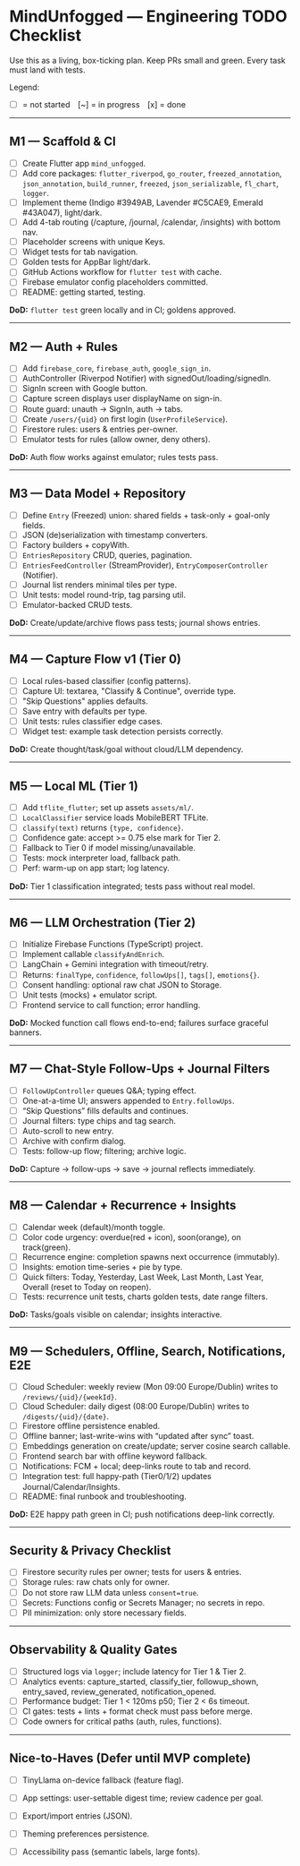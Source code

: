 # MindUnfogged — Engineering TODO Checklist

Use this as a living, box-ticking plan. Keep PRs small and green. Every task must land with tests.

Legend:  
- [ ] = not started [~] = in progress [x] = done

---

## M1 — Scaffold & CI
- [ ] Create Flutter app `mind_unfogged`.
- [ ] Add core packages: `flutter_riverpod`, `go_router`, `freezed_annotation`, `json_annotation`, `build_runner`, `freezed`, `json_serializable`, `fl_chart`, `logger`.
- [ ] Implement theme (Indigo #3949AB, Lavender #C5CAE9, Emerald #43A047), light/dark.
- [ ] Add 4-tab routing (/capture, /journal, /calendar, /insights) with bottom nav.
- [ ] Placeholder screens with unique Keys.
- [ ] Widget tests for tab navigation.
- [ ] Golden tests for AppBar light/dark.
- [ ] GitHub Actions workflow for `flutter test` with cache.
- [ ] Firebase emulator config placeholders committed.
- [ ] README: getting started, testing.

**DoD:** `flutter test` green locally and in CI; goldens approved.

---

## M2 — Auth + Rules
- [ ] Add `firebase_core`, `firebase_auth`, `google_sign_in`.
- [ ] AuthController (Riverpod Notifier) with signedOut/loading/signedIn.
- [ ] SignIn screen with Google button.
- [ ] Capture screen displays user displayName on sign-in.
- [ ] Route guard: unauth → SignIn, auth → tabs.
- [ ] Create `/users/{uid}` on first login (`UserProfileService`).
- [ ] Firestore rules: users & entries per-owner.
- [ ] Emulator tests for rules (allow owner, deny others).

**DoD:** Auth flow works against emulator; rules tests pass.

---

## M3 — Data Model + Repository
- [ ] Define `Entry` (Freezed) union: shared fields + task-only + goal-only fields.
- [ ] JSON (de)serialization with timestamp converters.
- [ ] Factory builders + copyWith.
- [ ] `EntriesRepository` CRUD, queries, pagination.
- [ ] `EntriesFeedController` (StreamProvider), `EntryComposerController` (Notifier).
- [ ] Journal list renders minimal tiles per type.
- [ ] Unit tests: model round-trip, tag parsing util.
- [ ] Emulator-backed CRUD tests.

**DoD:** Create/update/archive flows pass tests; journal shows entries.

---

## M4 — Capture Flow v1 (Tier 0)
- [ ] Local rules-based classifier (config patterns).
- [ ] Capture UI: textarea, "Classify & Continue", override type.
- [ ] "Skip Questions" applies defaults.
- [ ] Save entry with defaults per type.
- [ ] Unit tests: rules classifier edge cases.
- [ ] Widget test: example task detection persists correctly.

**DoD:** Create thought/task/goal without cloud/LLM dependency.

---

## M5 — Local ML (Tier 1)
- [ ] Add `tflite_flutter`; set up assets `assets/ml/`.
- [ ] `LocalClassifier` service loads MobileBERT TFLite.
- [ ] `classify(text)` returns `{type, confidence}`.
- [ ] Confidence gate: accept >= 0.75 else mark for Tier 2.
- [ ] Fallback to Tier 0 if model missing/unavailable.
- [ ] Tests: mock interpreter load, fallback path.
- [ ] Perf: warm-up on app start; log latency.

**DoD:** Tier 1 classification integrated; tests pass without real model.

---

## M6 — LLM Orchestration (Tier 2)
- [ ] Initialize Firebase Functions (TypeScript) project.
- [ ] Implement callable `classifyAndEnrich`.
- [ ] LangChain + Gemini integration with timeout/retry.
- [ ] Returns: `finalType`, `confidence`, `followUps[]`, `tags[]`, `emotions{}`.
- [ ] Consent handling: optional raw chat JSON to Storage.
- [ ] Unit tests (mocks) + emulator script.
- [ ] Frontend service to call function; error handling.

**DoD:** Mocked function call flows end-to-end; failures surface graceful banners.

---

## M7 — Chat-Style Follow-Ups + Journal Filters
- [ ] `FollowUpController` queues Q&A; typing effect.
- [ ] One-at-a-time UI; answers appended to `Entry.followUps`.
- [ ] “Skip Questions” fills defaults and continues.
- [ ] Journal filters: type chips and tag search.
- [ ] Auto-scroll to new entry.
- [ ] Archive with confirm dialog.
- [ ] Tests: follow-up flow; filtering; archive logic.

**DoD:** Capture → follow-ups → save → journal reflects immediately.

---

## M8 — Calendar + Recurrence + Insights
- [ ] Calendar week (default)/month toggle.
- [ ] Color code urgency: overdue(red + icon), soon(orange), on track(green).
- [ ] Recurrence engine: completion spawns next occurrence (immutably).
- [ ] Insights: emotion time-series + pie by type.
- [ ] Quick filters: Today, Yesterday, Last Week, Last Month, Last Year, Overall (reset to Today on reopen).
- [ ] Tests: recurrence unit tests, charts golden tests, date range filters.

**DoD:** Tasks/goals visible on calendar; insights interactive.

---

## M9 — Schedulers, Offline, Search, Notifications, E2E
- [ ] Cloud Scheduler: weekly review (Mon 09:00 Europe/Dublin) writes to `/reviews/{uid}/{weekId}`.
- [ ] Cloud Scheduler: daily digest (08:00 Europe/Dublin) writes to `/digests/{uid}/{date}`.
- [ ] Firestore offline persistence enabled.
- [ ] Offline banner; last-write-wins with “updated after sync” toast.
- [ ] Embeddings generation on create/update; server cosine search callable.
- [ ] Frontend search bar with offline keyword fallback.
- [ ] Notifications: FCM + local; deep-links route to tab and record.
- [ ] Integration test: full happy-path (Tier0/1/2) updates Journal/Calendar/Insights.
- [ ] README: final runbook and troubleshooting.

**DoD:** E2E happy path green in CI; push notifications deep-link correctly.

---

## Security & Privacy Checklist
- [ ] Firestore security rules per owner; tests for users & entries.
- [ ] Storage rules: raw chats only for owner.
- [ ] Do not store raw LLM data unless `consent=true`.
- [ ] Secrets: Functions config or Secrets Manager; no secrets in repo.
- [ ] PII minimization: only store necessary fields.

---

## Observability & Quality Gates
- [ ] Structured logs via `logger`; include latency for Tier 1 & Tier 2.
- [ ] Analytics events: capture_started, classify_tier, followup_shown, entry_saved, review_generated, notification_opened.
- [ ] Performance budget: Tier 1 < 120ms p50; Tier 2 < 6s timeout.
- [ ] CI gates: tests + lints + format check must pass before merge.
- [ ] Code owners for critical paths (auth, rules, functions).

---

## Nice-to-Haves (Defer until MVP complete)
- [ ] TinyLlama on-device fallback (feature flag).
- [ ] App settings: user-settable digest time; review cadence per goal.
- [ ] Export/import entries (JSON).
- [ ] Theming preferences persistence.
- [ ] Accessibility pass (semantic labels, large fonts).

